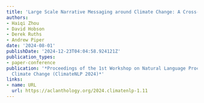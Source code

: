 ```yaml
---
title: 'Large Scale Narrative Messaging around Climate Change: A Cross-Cultural Comparison'
authors:
- Haiqi Zhou
- David Hobson
- Derek Ruths
- Andrew Piper
date: '2024-08-01'
publishDate: '2024-12-23T04:04:58.924121Z'
publication_types:
- paper-conference
publication: '*Proceedings of the 1st Workshop on Natural Language Processing Meets
  Climate Change (ClimateNLP 2024)*'
links:
- name: URL
  url: https://aclanthology.org/2024.climatenlp-1.11
---
```

